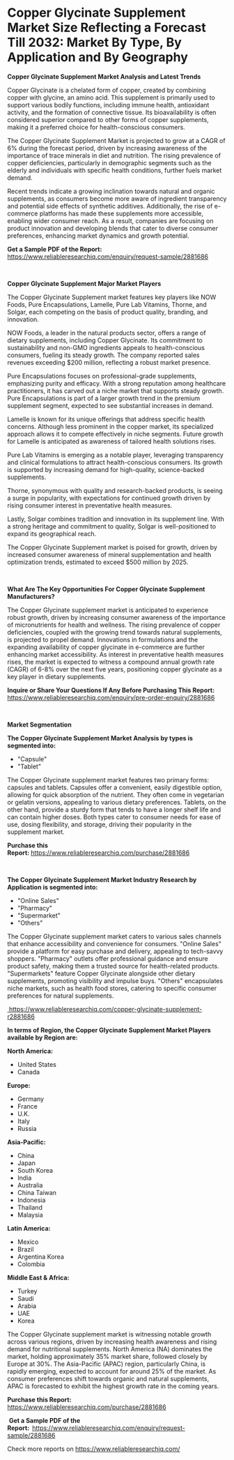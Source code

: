 <p><h1>Copper Glycinate Supplement Market Size Reflecting a Forecast Till 2032: Market By Type, By Application and By Geography</h1></p><p><strong>Copper Glycinate Supplement Market Analysis and Latest Trends</strong></p>
<p><p>Copper Glycinate is a chelated form of copper, created by combining copper with glycine, an amino acid. This supplement is primarily used to support various bodily functions, including immune health, antioxidant activity, and the formation of connective tissue. Its bioavailability is often considered superior compared to other forms of copper supplements, making it a preferred choice for health-conscious consumers.</p><p>The Copper Glycinate Supplement Market is projected to grow at a CAGR of 6% during the forecast period, driven by increasing awareness of the importance of trace minerals in diet and nutrition. The rising prevalence of copper deficiencies, particularly in demographic segments such as the elderly and individuals with specific health conditions, further fuels market demand. </p><p>Recent trends indicate a growing inclination towards natural and organic supplements, as consumers become more aware of ingredient transparency and potential side effects of synthetic additives. Additionally, the rise of e-commerce platforms has made these supplements more accessible, enabling wider consumer reach. As a result, companies are focusing on product innovation and developing blends that cater to diverse consumer preferences, enhancing market dynamics and growth potential.</p></p>
<p><strong>Get a Sample PDF of the Report:&nbsp;</strong> <a href="https://www.reliableresearchiq.com/enquiry/request-sample/2881686?utm_campaign=2297&utm_medium=2&utm_source=Github&utm_content=ia&utm_term=12032025&utm_id=copper-glycinate-supplement">https://www.reliableresearchiq.com/enquiry/request-sample/2881686</a></p>
<p>&nbsp;</p>
<p><strong>Copper Glycinate Supplement Major Market Players</strong></p>
<p><p>The Copper Glycinate Supplement market features key players like NOW Foods, Pure Encapsulations, Lamelle, Pure Lab Vitamins, Thorne, and Solgar, each competing on the basis of product quality, branding, and innovation.</p><p>NOW Foods, a leader in the natural products sector, offers a range of dietary supplements, including Copper Glycinate. Its commitment to sustainability and non-GMO ingredients appeals to health-conscious consumers, fueling its steady growth. The company reported sales revenues exceeding $200 million, reflecting a robust market presence.</p><p>Pure Encapsulations focuses on professional-grade supplements, emphasizing purity and efficacy. With a strong reputation among healthcare practitioners, it has carved out a niche market that supports steady growth. Pure Encapsulations is part of a larger growth trend in the premium supplement segment, expected to see substantial increases in demand.</p><p>Lamelle is known for its unique offerings that address specific health concerns. Although less prominent in the copper market, its specialized approach allows it to compete effectively in niche segments. Future growth for Lamelle is anticipated as awareness of tailored health solutions rises.</p><p>Pure Lab Vitamins is emerging as a notable player, leveraging transparency and clinical formulations to attract health-conscious consumers. Its growth is supported by increasing demand for high-quality, science-backed supplements.</p><p>Thorne, synonymous with quality and research-backed products, is seeing a surge in popularity, with expectations for continued growth driven by rising consumer interest in preventative health measures.</p><p>Lastly, Solgar combines tradition and innovation in its supplement line. With a strong heritage and commitment to quality, Solgar is well-positioned to expand its geographical reach.</p><p>The Copper Glycinate Supplement market is poised for growth, driven by increased consumer awareness of mineral supplementation and health optimization trends, estimated to exceed $500 million by 2025.</p></p>
<p>&nbsp;</p>
<p><strong>What Are The Key Opportunities For Copper Glycinate Supplement Manufacturers?</strong></p>
<p><p>The Copper Glycinate supplement market is anticipated to experience robust growth, driven by increasing consumer awareness of the importance of micronutrients for health and wellness. The rising prevalence of copper deficiencies, coupled with the growing trend towards natural supplements, is projected to propel demand. Innovations in formulations and the expanding availability of copper glycinate in e-commerce are further enhancing market accessibility. As interest in preventative health measures rises, the market is expected to witness a compound annual growth rate (CAGR) of 6-8% over the next five years, positioning copper glycinate as a key player in dietary supplements.</p></p>
<p><strong>Inquire or Share Your Questions If Any Before Purchasing This Report:</strong> <a href="https://www.reliableresearchiq.com/enquiry/pre-order-enquiry/2881686?utm_campaign=2297&utm_medium=2&utm_source=Github&utm_content=ia&utm_term=12032025&utm_id=copper-glycinate-supplement">https://www.reliableresearchiq.com/enquiry/pre-order-enquiry/2881686</a></p>
<p>&nbsp;</p>
<p><strong>Market Segmentation</strong></p>
<p><strong>The Copper Glycinate Supplement Market Analysis by types is segmented into:</strong></p>
<p><ul><li>"Capsule"</li><li>"Tablet"</li></ul></p>
<p><p>The Copper Glycinate supplement market features two primary forms: capsules and tablets. Capsules offer a convenient, easily digestible option, allowing for quick absorption of the nutrient. They often come in vegetarian or gelatin versions, appealing to various dietary preferences. Tablets, on the other hand, provide a sturdy form that tends to have a longer shelf life and can contain higher doses. Both types cater to consumer needs for ease of use, dosing flexibility, and storage, driving their popularity in the supplement market.</p></p>
<p><strong>Purchase this Report:&nbsp;</strong><a href="https://www.reliableresearchiq.com/purchase/2881686?utm_campaign=2297&utm_medium=2&utm_source=Github&utm_content=ia&utm_term=12032025&utm_id=copper-glycinate-supplement">https://www.reliableresearchiq.com/purchase/2881686</a></p>
<p>&nbsp;</p>
<p><strong>The Copper Glycinate Supplement Market Industry Research by Application is segmented into:</strong></p>
<p><ul><li>"Online Sales"</li><li>"Pharmacy"</li><li>"Supermarket"</li><li>"Others"</li></ul></p>
<p><p>The Copper Glycinate supplement market caters to various sales channels that enhance accessibility and convenience for consumers. "Online Sales" provide a platform for easy purchase and delivery, appealing to tech-savvy shoppers. "Pharmacy" outlets offer professional guidance and ensure product safety, making them a trusted source for health-related products. "Supermarkets" feature Copper Glycinate alongside other dietary supplements, promoting visibility and impulse buys. "Others" encapsulates niche markets, such as health food stores, catering to specific consumer preferences for natural supplements.</p></p>
<p><a href="https://www.reliableresearchiq.com/copper-glycinate-supplement-r2881686?utm_campaign=2297&utm_medium=2&utm_source=Github&utm_content=ia&utm_term=12032025&utm_id=copper-glycinate-supplement">&nbsp;https://www.reliableresearchiq.com/copper-glycinate-supplement-r2881686</a></p>
<p><strong>In terms of Region, the Copper Glycinate Supplement Market Players available by Region are:</strong></p>
<p>
    <p> <strong> North America: </strong>
        <ul>
            <li>United States</li>
            <li>Canada</li>
        </ul>
        </p> 
    <p> <strong> Europe: </strong>
        <ul>
            <li>Germany</li>
            <li>France</li>
            <li>U.K.</li>
            <li>Italy</li>
            <li>Russia</li>
        </ul>
        </p> 
    <p> <strong> Asia-Pacific: </strong>
        <ul>
            <li>China</li>
            <li>Japan</li>
            <li>South Korea</li>
            <li>India</li>
            <li>Australia</li>
            <li>China Taiwan</li>
            <li>Indonesia</li>
            <li>Thailand</li>
            <li>Malaysia</li>
        </ul>
        </p> 
    <p> <strong> Latin America: </strong>
        <ul>
            <li>Mexico</li>
            <li>Brazil</li>
            <li>Argentina Korea</li>
            <li>Colombia</li>
        </ul>
        </p> 
    <p> <strong> Middle East & Africa: </strong>
        <ul>
            <li>Turkey</li>
            <li>Saudi</li>
            <li>Arabia</li>
            <li>UAE</li>
            <li>Korea</li>
        </ul>
    </p>
    </p>
<p><p>The Copper Glycinate supplement market is witnessing notable growth across various regions, driven by increasing health awareness and rising demand for nutritional supplements. North America (NA) dominates the market, holding approximately 35% market share, followed closely by Europe at 30%. The Asia-Pacific (APAC) region, particularly China, is rapidly emerging, expected to account for around 25% of the market. As consumer preferences shift towards organic and natural supplements, APAC is forecasted to exhibit the highest growth rate in the coming years.</p></p>
<p><strong>Purchase this Report: </strong><a href="https://www.reliableresearchiq.com/purchase/2881686?utm_campaign=2297&utm_medium=2&utm_source=Github&utm_content=ia&utm_term=12032025&utm_id=copper-glycinate-supplement">https://www.reliableresearchiq.com/purchase/2881686</a></p>
<p>&nbsp;<strong>Get a Sample PDF of the Report:&nbsp;&nbsp;</strong><a href="https://www.reliableresearchiq.com/enquiry/request-sample/2881686?utm_campaign=2297&utm_medium=2&utm_source=Github&utm_content=ia&utm_term=12032025&utm_id=copper-glycinate-supplement">https://www.reliableresearchiq.com/enquiry/request-sample/2881686</a></p>
<p><strong></strong></p>
<p>Check more reports on <a href="https://www.reliableresearchiq.com/?utm_campaign=2297&utm_medium=2&utm_source=Github&utm_content=ia&utm_term=12032025&utm_id=copper-glycinate-supplement">https://www.reliableresearchiq.com/</a></p>